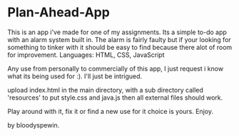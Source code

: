 # Plan-Ahead-App

This is an app i've made for one of my assignments. Its a simple to-do app with an alarm system built in. 
The alarm is fairly faulty but if your looking for something to tinker with it should be easy to find because there alot of room for improvement. 
Languages: HTML, CSS, JavaScript

Any use from personally to commercially of this app, I just request i know what its being used for :). I'll just be intrigued.

upload index.html in the main directory, with a sub directory called 'resources' to put style.css and java.js then all external files should work. 

Play around with it, fix it or find a new use for it choice is yours. Enjoy.

by bloodyspewin.
